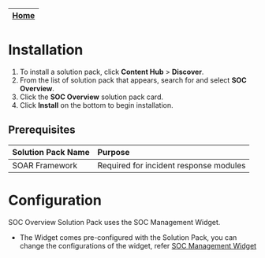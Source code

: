| [Home](https://github.com/fortinet-fortisoar/solution-pack-soc-overview/blob/release/1.0.0/README.md) |
|--------------------------------------------|

# Installation

1. To install a solution pack, click **Content Hub** > **Discover**.
2. From the list of solution pack that appears, search for and select **SOC Overview**.
3. Click the **SOC Overview** solution pack card.
4. Click **Install** on the bottom to begin installation.

## Prerequisites

| **Solution Pack Name** | **Purpose**                           |
| :--------------------- | :-------------------------------------|
|  SOAR Framework        | Required for incident response modules|

# Configuration

SOC Overview Solution Pack uses the SOC Management Widget.
- The Widget comes pre-configured with the Solution Pack, you can change the configurations of the widget, refer [SOC Management Widget](https://github.com/fortinet-fortisoar/widget-soc-management/tree/release/1.0.0)

